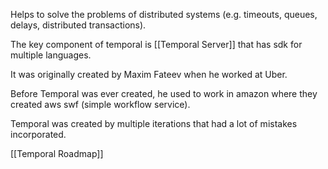 Helps to solve the problems of distributed systems (e.g. timeouts, queues, delays, distributed transactions).

The key component of temporal is [[Temporal Server]] that has sdk for multiple languages.

It was originally created by Maxim Fateev when he worked at Uber.

Before Temporal was ever created, he used to work in amazon where they created aws swf (simple workflow service).

Temporal was created by multiple iterations that had a lot of mistakes incorporated.

[[Temporal Roadmap]]






